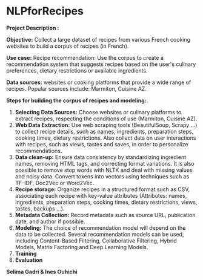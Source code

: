 # NLPforRecipes


**Project Description :**

**Objective:** Collect a large dataset of recipes from various French cooking websites to build a corpus of recipes (in French).

**Use case:** Recipe recommendation: Use the corpus to create a recommendation system that suggests recipes based on the user's culinary preferences, dietary restrictions or available ingredients.

**Data sources:** websites or cooking platforms that provide a wide range of recipes. Popular sources include: Marmiton, Cuisine AZ.

**Steps for building the corpus of recipes and modeling:**.

1. **Selecting Data Sources:** Choose websites or culinary platforms to extract recipes, respecting the conditions of use (Marmiton, Cuisine AZ).
1. **Web Data Extraction:** Use web scraping tools (BeautifulSoup, Scrapy ...) to collect recipe details, such as names, ingredients, preparation steps, cooking times, dietary restrictions. Also collect data on user interactions with recipes, such as views, tastes and saves, in order to personalize recommendations.
1. **Data clean-up:** Ensure data consistency by standardizing ingredient names, removing HTML tags, and correcting format variations. It is also possible to remove stop words with NLTK and deal with missing values and noisy data. Convert tokens into vectors using techniques such as TF-IDF, Doc2Vec or Word2Vec.
1. **Recipe storage:** Organize recipes in a structured format such as CSV, associating each recipe with key-value attributes (Attributes: names, ingredients, preparation steps, cooking times, dietary restrictions, views, tastes, backups ...).
1. **Metadata Collection:** Record metadata such as source URL, publication date, and author if possible.
1. **Modeling:** The choice of recommendation model will depend on the data to be collected. Several recommendation models can be used, including Content-Based Filtering, Collaborative Filtering, Hybrid Models, Matrix Factoring and Deep Learning Models.
1. **Training**
1. **Evaluation** 



**Selima Gadri \& Ines Ouhichi**
